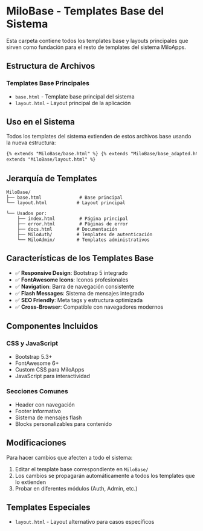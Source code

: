 # MiloBase - Templates Base del Sistema

Esta carpeta contiene todos los templates base y layouts principales que sirven como fundación para el resto de templates del sistema MiloApps.

## Estructura de Archivos

### Templates Base Principales

- `base.html` - Template base principal del sistema
- `layout.html` - Layout principal de la aplicación

## Uso en el Sistema

Todos los templates del sistema extienden de estos archivos base usando la nueva estructura:

```html
{% extends "MiloBase/base.html" %} {% extends "MiloBase/base_adapted.html" %} {%
extends "MiloBase/layout.html" %}
```

## Jerarquía de Templates

```
MiloBase/
├── base.html              # Base principal
└── layout.html           # Layout principal

└── Usados por:
    ├── index.html         # Página principal
    ├── error.html         # Páginas de error
    ├── docs.html         # Documentación
    ├── MiloAuth/         # Templates de autenticación
    └── MiloAdmin/        # Templates administrativos
```

## Características de los Templates Base

- ✅ **Responsive Design**: Bootstrap 5 integrado
- ✅ **FontAwesome Icons**: Iconos profesionales
- ✅ **Navigation**: Barra de navegación consistente
- ✅ **Flash Messages**: Sistema de mensajes integrado
- ✅ **SEO Friendly**: Meta tags y estructura optimizada
- ✅ **Cross-Browser**: Compatible con navegadores modernos

## Componentes Incluidos

### CSS y JavaScript

- Bootstrap 5.3+
- FontAwesome 6+
- Custom CSS para MiloApps
- JavaScript para interactividad

### Secciones Comunes

- Header con navegación
- Footer informativo
- Sistema de mensajes flash
- Blocks personalizables para contenido

## Modificaciones

Para hacer cambios que afecten a todo el sistema:

1. Editar el template base correspondiente en `MiloBase/`
2. Los cambios se propagarán automáticamente a todos los templates que lo extienden
3. Probar en diferentes módulos (Auth, Admin, etc.)

## Templates Especiales

- `layout.html` - Layout alternativo para casos específicos
